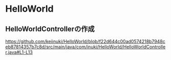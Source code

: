 # HelloWorld

## HelloWorldControllerの作成

https://github.com/keiinuki/HelloWorld/blob/f22d644c00ad0574218b7948ceb87814357b7c8d/src/main/java/com/inuki/HelloWorld/HelloWorldController.java#L1-L13
